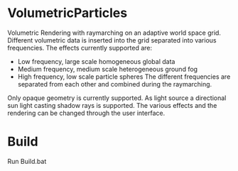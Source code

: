 # VolumetricParticles
Volumetric Rendering with raymarching on an adaptive world space grid. Different volumetric
data is inserted into the grid separated into various frequencies. The effects currently
supported are:  
* Low frequency, large scale homogeneous global data
* Medium frequency, medium scale heterogeneous ground fog
* High frequency, low scale particle spheres
The different frequencies are separated from each other and combined during the raymarching.  

Only opaque geometry is currently supported. As light source a directional sun light casting
shadow rays is supported. The various effects and the rendering can be changed through the user
interface.

# Build
Run Build.bat
